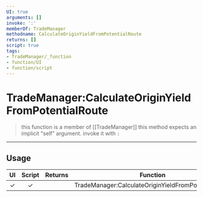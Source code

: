 ```yaml
---
UI: true
arguments: []
invoke: ':'
memberOf: TradeManager
methodname: CalculateOriginYieldFromPotentialRoute
returns: []
script: true
tags:
- TradeManager/_function
- function/UI
- function/script
---
```

# TradeManager:CalculateOriginYieldFromPotentialRoute
> this function is a member of [[TradeManager]]
> this method expects an implicit "self" argument. invoke it with `:`
-----
## Usage
|  UI | Script | Returns | Function | Arguments |
|:---:|:------:|-------:|:--------:|:---------|
|✓|✓||TradeManager:CalculateOriginYieldFromPotentialRoute||
